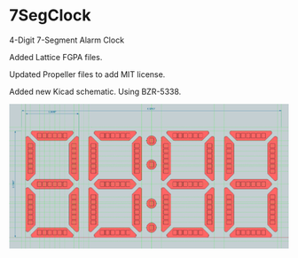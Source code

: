 7SegClock
=========

4-Digit 7-Segment Alarm Clock

Added Lattice FGPA files.

Updated Propeller files to add MIT license.

Added new Kicad schematic.
Using BZR-5338.

![alt tag](https://github.com/Alavas/7SegClock/blob/master/Photos/FrontViewClock.png)
